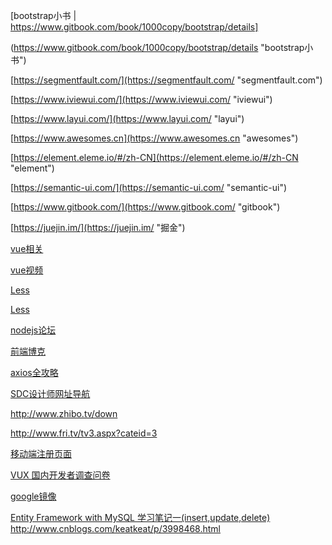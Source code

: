 [bootstrap小书 | https://www.gitbook.com/book/1000copy/bootstrap/details]

(https://www.gitbook.com/book/1000copy/bootstrap/details "bootstrap小书")

[https://segmentfault.com/](https://segmentfault.com/ "segmentfault.com")

[https://www.iviewui.com/](https://www.iviewui.com/ "iviewui")

[https://www.layui.com/](https://www.layui.com/ "layui")

[https://www.awesomes.cn](https://www.awesomes.cn "awesomes")

[https://element.eleme.io/#/zh-CN](https://element.eleme.io/#/zh-CN "element")

[https://semantic-ui.com/](https://semantic-ui.com/ "semantic-ui")

[https://www.gitbook.com/](https://www.gitbook.com/ "gitbook")

[https://juejin.im/](https://juejin.im/ "掘金")

[vue相关](https://github.com/vuejs/awesome-vue "vue相关")

[vue视频](https://www.laravist.com/ "vue视频") 

[Less](http://www.bootcss.com/p/lesscss/#docs "Less语法") 

[Less](http://less.bootcss.com/ "Less特性")

[nodejs论坛](https://cnodejs.org "Less特性")

[前端博克](https://molunerfinn.com/ "前端博克")

[axios全攻略](https://ykloveyxk.github.io/2017/02/25/axios%E5%85%A8%E6%94%BB%E7%95%A5/#more "axios全攻略")

[SDC设计师网址导航](https://www.uisdc.com/ "SDC设计师网址导航")

http://www.zhibo.tv/down

http://www.fri.tv/tv3.aspx?cateid=3

[移动端注册页面](https://lantouzi.com/login?jump=%2Fuser%2Fverify%2Fidcard "移动端注册页面")

[VUX 国内开发者调查问卷](https://wj.qq.com/s/1170299/9518/ "VUX 国内开发者调查问卷")

[google镜像](https://i.gufen.ga/ "google镜像")

[Entity Framework with MySQL 学习笔记一(insert,update,delete)](https://i.gufen.ga/ "Entity Framework with MySQL 学习笔记一(insert,update,delete)")
http://www.cnblogs.com/keatkeat/p/3998468.html



